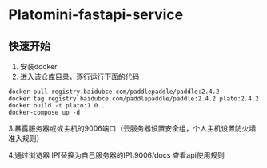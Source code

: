 # Platomini-fastapi-service

## 快速开始
1. 安装docker
2. 进入该仓库目录，逐行运行下面的代码
```shell
docker pull registry.baidubce.com/paddlepaddle/paddle:2.4.2
docker tag registry.baidubce.com/paddlepaddle/paddle:2.4.2 plato:2.4.2
docker build -t plato:1.0 .
docker-compose up -d
```
3.暴露服务器或或主机的9006端口（云服务器设置安全组，个人主机设置防火墙准入规则）

4.通过浏览器 IP[替换为自己服务器的IP]:9006/docs 查看api使用规则
